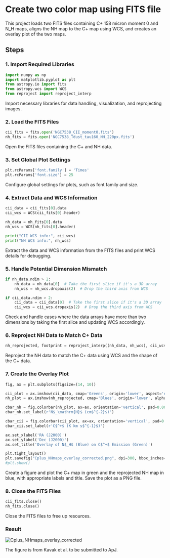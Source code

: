 # Create two color map using FITS file

This project loads two FITS files containing C+ 158 micron moment 0 and N_H maps, aligns the NH map to the C+ map using WCS, and creates an overlay plot of the two maps.

## Steps

### 1. Import Required Libraries
```python
import numpy as np
import matplotlib.pyplot as plt
from astropy.io import fits
from astropy.wcs import WCS
from reproject import reproject_interp
```
Import necessary libraries for data handling, visualization, and reprojecting images.

### 2. Load the FITS Files
```python
cii_fits = fits.open('NGC7538_CII_moment0.fits')
nh_fits = fits.open('NGC7538_Tdust_tau160_NH_220px.fits')
```
Open the FITS files containing the C+ and NH data.

### 3. Set Global Plot Settings
```python
plt.rcParams['font.family'] = 'Times'
plt.rcParams['font.size'] = 25
```
Configure global settings for plots, such as font family and size.

### 4. Extract Data and WCS Information
```python
cii_data = cii_fits[0].data
cii_wcs = WCS(cii_fits[0].header)

nh_data = nh_fits[0].data
nh_wcs = WCS(nh_fits[0].header)

print("CII WCS info:", cii_wcs)
print("NH WCS info:", nh_wcs)
```
Extract the data and WCS information from the FITS files and print WCS details for debugging.

### 5. Handle Potential Dimension Mismatch
```python
if nh_data.ndim > 2:
    nh_data = nh_data[0]  # Take the first slice if it's a 3D array
    nh_wcs = nh_wcs.dropaxis(2)  # Drop the third axis from WCS

if cii_data.ndim > 2:
    cii_data = cii_data[0]  # Take the first slice if it's a 3D array
    cii_wcs = cii_wcs.dropaxis(2)  # Drop the third axis from WCS
```
Check and handle cases where the data arrays have more than two dimensions by taking the first slice and updating WCS accordingly.

### 6. Reproject NH Data to Match C+ Data
```python
nh_reprojected, footprint = reproject_interp((nh_data, nh_wcs), cii_wcs, shape_out=cii_data.shape)
```
Reproject the NH data to match the C+ data using WCS and the shape of the C+ data.

### 7. Create the Overlay Plot
```python
fig, ax = plt.subplots(figsize=(14, 10))

cii_plot = ax.imshow(cii_data, cmap='Greens', origin='lower', aspect='equal', vmin=0, vmax=400)
nh_plot = ax.imshow(nh_reprojected, cmap='Blues', origin='lower', alpha=0.5, aspect='equal', vmin=18, vmax=28)

cbar_nh = fig.colorbar(nh_plot, ax=ax, orientation='vertical', pad=0.00, aspect=28)
cbar_nh.set_label(r'N$_\mathrm{H}$ (cm$^{-2}$)')

cbar_cii = fig.colorbar(cii_plot, ax=ax, orientation='vertical', pad=0.00, aspect=28)
cbar_cii.set_label(r'C$^+$ (K km s$^{-1}$)')

ax.set_xlabel('RA (J2000)')
ax.set_ylabel('Dec (J2000)')
ax.set_title('Overlay of N$_H$ (Blue) on C$^+$ Emission (Green)')

plt.tight_layout()
plt.savefig("Cplus_NHmaps_overlay_corrected.png", dpi=300, bbox_inches='tight')
#plt.show()
```
Create a figure and plot the C+ map in green and the reprojected NH map in blue, with appropriate labels and title. Save the plot as a PNG file.

### 8. Close the FITS Files
```python
cii_fits.close()
nh_fits.close()
```
Close the FITS files to free up resources.


### Result

![Cplus_NHmaps_overlay_corrected](https://github.com/umitkavak/TwoColorMap/assets/26542534/ceb95a8a-55d9-455f-92d7-32591fcb2ceb)


The figure is from Kavak et al. to be submitted to ApJ.

